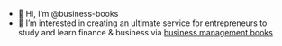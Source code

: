 - 👋 Hi, I’m @business-books
- 👀 I’m interested in creating an ultimate service for entrepreneurs to study and learn finance & business via <a href="https://businessbooks.cc/">business management books</a>

<!---
business-books/business-books is a ✨ special ✨ repository because its `README.md` (this file) appears on your GitHub profile.
You can click the Preview link to take a look at your changes.
--->
